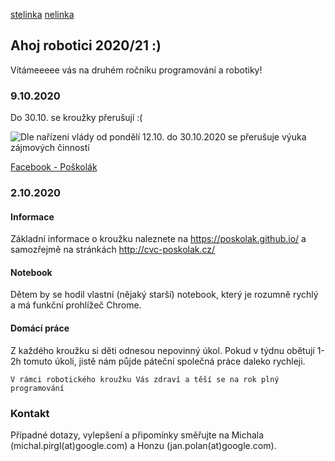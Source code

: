[stelinka](https://poskolak.github.io/stelinka)
[nelinka](https://poskolak.github.io/nelinka)


## Ahoj robotici 2020/21 :)

Vítámeeeee vás na druhém ročníku programování a robotiky!

### 9.10.2020
Do 30.10. se kroužky přerušují :(

![Dle nařízení vlády od pondělí 12.10. do 30.10.2020 se přerušuje výuka zájmových činností](https://raw.githubusercontent.com/Poskolak/poskolak.github.io/main/2020-10-09_11-49.png)

[Facebook - Poškolák](https://www.facebook.com/Centrum-voln%C3%A9ho-%C4%8Dasu-Po%C5%A1kol%C3%A1k-os-674276742707536/)


### 2.10.2020
#### Informace
Základní informace o kroužku naleznete na https://poskolak.github.io/ a samozřejmě na stránkách http://cvc-poskolak.cz/ 

#### Notebook
Dětem by se hodil vlastní (nějaký starší) notebook, který je rozumně rychlý a má funkční prohlížeč Chrome.

#### Domácí práce
Z každého kroužku si děti odnesou nepovinný úkol. Pokud v týdnu obětují 1-2h tomuto úkoli, jistě nám půjde páteční společná práce daleko rychleji.

```V rámci robotického kroužku Vás zdraví a těší se na rok plný programování```

### Kontakt

Případné dotazy, vylepšení a připomínky směřujte na Michala (michal.pirgl(at)google.com) a Honzu (jan.polan(at)google.com).
